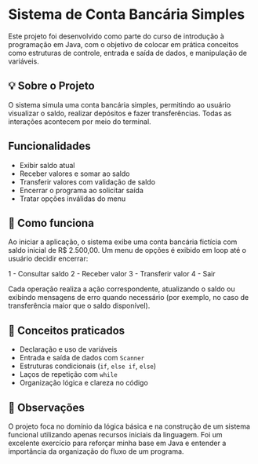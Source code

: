 # Sistema de Conta Bancária Simples

Este projeto foi desenvolvido como parte do curso de introdução à programação em Java, com o objetivo de colocar em prática conceitos como estruturas de controle, entrada e saída de dados, e manipulação de variáveis.

## 💡 Sobre o Projeto

O sistema simula uma conta bancária simples, permitindo ao usuário visualizar o saldo, realizar depósitos e fazer transferências. Todas as interações acontecem por meio do terminal.

## Funcionalidades

- Exibir saldo atual
- Receber valores e somar ao saldo
- Transferir valores com validação de saldo
- Encerrar o programa ao solicitar saída
- Tratar opções inválidas do menu

## 🚀 Como funciona

Ao iniciar a aplicação, o sistema exibe uma conta bancária fictícia com saldo inicial de R$ 2.500,00. Um menu de opções é exibido em loop até o usuário decidir encerrar:

1 - Consultar saldo
2 - Receber valor
3 - Transferir valor
4 - Sair

Cada operação realiza a ação correspondente, atualizando o saldo ou exibindo mensagens de erro quando necessário (por exemplo, no caso de transferência maior que o saldo disponível).

## 🧠 Conceitos praticados

- Declaração e uso de variáveis
- Entrada e saída de dados com `Scanner`
- Estruturas condicionais (`if`, `else if`, `else`)
- Laços de repetição com `while`
- Organização lógica e clareza no código


## 📌 Observações

O projeto foca no domínio da lógica básica e na construção de um sistema funcional utilizando apenas recursos iniciais da linguagem. Foi um excelente exercício para reforçar minha base em Java e entender a importância da organização do fluxo de um programa.

